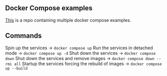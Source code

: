 ## Docker Compose examples

[This](https://github.com/docker/awesome-compose) is a repo containing multiple docker compose examples.

## Commands

Spin up the services -> ```docker compose up```
Run the services in detached mode -> ```docker compose up -d```
Shut down the services -> ```docker compose down```
Shut down the services and remove images -> ```docker compose down --rmi all```
Startup the services forcing the rebuild of images -> ```docker compose up --build```